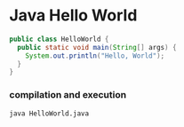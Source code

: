 # Java Hello World

```java
public class HelloWorld {
  public static void main(String[] args) {
    System.out.println("Hello, World");
  }
}
```

### compilation and execution

```bash
java HelloWorld.java
```
